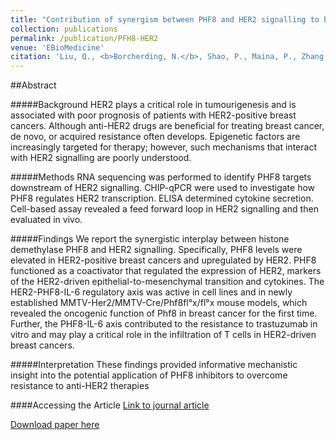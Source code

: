 ```yaml
---
title: "Contribution of synergism between PHF8 and HER2 signalling to breast cancer development and drug resistance."
collection: publications
permalink: /publication/PFH8-HER2
venue: 'EBioMedicine'
citation: 'Liu, Q., <b>Borcherding, N.</b>, Shao, P., Maina, P., Zhang, W., & Qi, H. Contribution of synergism between PHF8 and HER2 signaling to breast cancer development and drug resistance. EBioMedicine 2019.'
---
```


##Abstract

#####Background
HER2 plays a critical role in tumourigenesis and is associated with poor prognosis of patients with HER2-positive breast cancers. Although anti-HER2 drugs are beneficial for treating breast cancer, de novo, or acquired resistance often develops. Epigenetic factors are increasingly targeted for therapy; however, such mechanisms that interact with HER2 signalling are poorly understood.

#####Methods
RNA sequencing was performed to identify PHF8 targets downstream of HER2 signalling. CHIP-qPCR were used to investigate how PHF8 regulates HER2 transcription. ELISA determined cytokine secretion. Cell-based assay revealed a feed forward loop in HER2 signalling and then evaluated in vivo.

#####Findings
We report the synergistic interplay between histone demethylase PHF8 and HER2 signalling. Specifically, PHF8 levels were elevated in HER2-positive breast cancers and upregulated by HER2. PHF8 functioned as a coactivator that regulated the expression of HER2, markers of the HER2-driven epithelial-to-mesenchymal transition and cytokines. The HER2-PHF8-IL-6 regulatory axis was active in cell lines and in newly established MMTV-Her2/MMTV-Cre/Phf8fl°x/fl°x mouse models, which revealed the oncogenic function of Phf8 in breast cancer for the first time. Further, the PHF8-IL-6 axis contributed to the resistance to trastuzumab in vitro and may play a critical role in the infiltration of T cells in HER2-driven breast cancers.

#####Interpretation
These findings provided informative mechanistic insight into the potential application of PHF8 inhibitors to overcome resistance to anti-HER2 therapies

####Accessing the Article
[Link to journal article](https://www.sciencedirect.com/science/article/pii/S2352396419308278)

[Download paper here](https://ncborcherding.github.io/files/PHF8-HER2.pdf)





